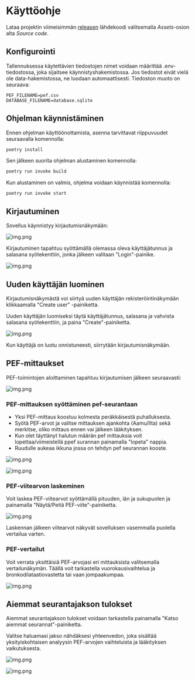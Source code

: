 # Käyttöohje

Lataa projektin viimeisimmän [releasen](https://github.com/JVilo/ot-harjoitustyo/releases/tag/loppupalautus) lähdekoodi valitsemalla _Assets_-osion alta _Source code_.

## Konfigurointi

Tallennuksessa käytettävien tiedostojen nimet voidaan määrittää .env-tiedostossa, joka sijaitsee käynnistyshakemistossa. Jos tiedostot eivät vielä ole data-hakemistossa, ne luodaan automaattisesti. Tiedoston muoto on seuraava:

```
PEF_FILENAME=pef.csv
DATABASE_FILENAME=database.sqlite
```

## Ohjelman käynnistäminen

Ennen ohjelman käyttöönottamista, asenna tarvittavat riippuvuudet seuraavalla komennolla:

```bash
poetry install
```

Sen jälkeen suorita ohjelman alustaminen komennolla:

```bash
poetry run invoke build
```

Kun alustaminen on valmis, ohjelma voidaan käynnistää komennolla:

```
poetry run invoke start
```

## Kirjautuminen

Sovellus käynnistyy kirjautumisnäkymään:

![img.png](https://github.com/JVilo/ot-harjoitustyo/blob/main/dokumentaatio/kuvat/login.png)

Kirjautuminen tapahtuu syöttämällä olemassa oleva käyttäjätunnus ja salasana syötekenttiin, jonka jälkeen valitaan "Login"-painike.

![img.png](https://github.com/JVilo/ot-harjoitustyo/blob/main/dokumentaatio/kuvat/Login_whit_user.png)

## Uuden käyttäjän luominen

Kirjautumisnäkymästä voi siirtyä uuden käyttäjän rekisteröintinäkymään klikkaamalla "Create user" -painiketta.

Uuden käyttäjän luomiseksi täytä käyttäjätunnus, salasana ja vahvista salasana syötekenttiin, ja paina "Create"-painiketta.

![img.png](https://github.com/JVilo/ot-harjoitustyo/blob/main/dokumentaatio/kuvat/Create_user.png)

Kun käyttäjä on luotu onnistuneesti, siirrytään kirjautumisnäkymään.

## PEF-mittaukset

PEF-toimintojen aloittaminen tapahtuu kirjautumisen jälkeen seuraavasti:

![img.png](https://github.com/JVilo/ot-harjoitustyo/blob/main/dokumentaatio/kuvat/inlogged_view.png)

### PEF-mittauksen syöttäminen pef-seurantaan

- Yksi PEF-mittaus koostuu kolmesta peräkkäisestä puhalluksesta.
- Syötä PEF-arvot ja valitse mittauksen ajankohta (Aamu/Ilta) sekä merkitse, oliko mittaus ennen vai jälkeen lääkityksen.
- Kun olet täyttänyt halutun määrän pef mittauksia voit lopettaa/viimeistellä ppef surannan painamalla "lopeta" nappia.
- Ruudulle aukeaa ikkuna jossa on tehdyn pef seurannan kooste.

![img.png](https://github.com/JVilo/ot-harjoitustyo/blob/main/dokumentaatio/kuvat/pef_seuranta.png)

![img.png](https://github.com/JVilo/ot-harjoitustyo/blob/main/dokumentaatio/kuvat/pef_tulos.png)

### PEF-viitearvon laskeminen

Voit laskea PEF-viitearvot syöttämällä pituuden, iän ja sukupuolen ja painamalla "Näytä/Peitä PEF-viite"-painiketta.

![img.png](https://github.com/JVilo/ot-harjoitustyo/blob/main/dokumentaatio/kuvat/pef_viitearvo.png)

Laskennan jälkeen viitearvot näkyvät sovelluksen vasemmalla puolella vertailua varten.

### PEF-vertailut

Voit verrata yksittäisiä PEF-arvojasi eri mittauksista valitsemalla vertailunäkymän. Täällä voit tarkastella vuorokausivaihtelua ja bronkodilataatiovastetta tai vaan jompaakumpaa.

![img.png](https://github.com/JVilo/ot-harjoitustyo/blob/main/dokumentaatio/kuvat/laske_vertailu.png)

## Aiemmat seurantajakson tulokset

Aiemmat seurantajakson tulokset voidaan tarkastella painamalla "Katso aiemmat seurannat"-painiketta.

Valitse haluamasi jakso nähdäksesi yhteenvedon, joka sisältää yksityiskohtaisen analyysin PEF-arvojen vaihteluista ja lääkityksen vaikutuksesta.

![img.png](https://github.com/JVilo/ot-harjoitustyo/blob/main/dokumentaatio/kuvat/pef_katso_aiemmat.png)

![img.png](https://github.com/JVilo/ot-harjoitustyo/blob/main/dokumentaatio/kuvat/pef_aiemman_raportti.png)

